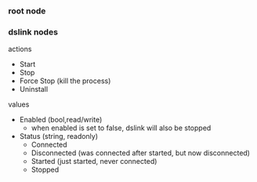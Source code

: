 
### root node



### dslink nodes

actions

 * Start
 * Stop
 * Force Stop (kill the process)
 * Uninstall

values

 * Enabled (bool,read/write)
   * when enabled is set to false, dslink will also be stopped
 * Status (string, readonly)
   * Connected
   * Disconnected (was connected after started, but now disconnected)
   * Started (just started, never connected)
   * Stopped
